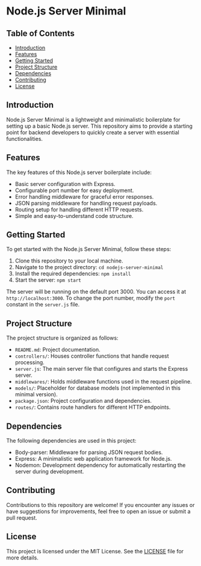 # Node.js Server Minimal

## Table of Contents

- [Introduction](#introduction)
- [Features](#features)
- [Getting Started](#getting-started)
- [Project Structure](#project-structure)
- [Dependencies](#dependencies)
- [Contributing](#contributing)
- [License](#license)

## Introduction

Node.js Server Minimal is a lightweight and minimalistic boilerplate for setting up a basic Node.js server. This repository aims to provide a starting point for backend developers to quickly create a server with essential functionalities.

## Features

The key features of this Node.js server boilerplate include:

- Basic server configuration with Express.
- Configurable port number for easy deployment.
- Error handling middleware for graceful error responses.
- JSON parsing middleware for handling request payloads.
- Routing setup for handling different HTTP requests.
- Simple and easy-to-understand code structure.

## Getting Started

To get started with the Node.js Server Minimal, follow these steps:

1. Clone this repository to your local machine.
2. Navigate to the project directory: `cd nodejs-server-minimal`
3. Install the required dependencies: `npm install`
4. Start the server: `npm start`

The server will be running on the default port 3000. You can access it at `http://localhost:3000`. To change the port number, modify the `port` constant in the `server.js` file.

## Project Structure

The project structure is organized as follows:

- `README.md`: Project documentation.
- `controllers/`: Houses controller functions that handle request processing.
- `server.js`: The main server file that configures and starts the Express server.
- `middlewares/`: Holds middleware functions used in the request pipeline.
- `models/`: Placeholder for database models (not implemented in this minimal version).
- `package.json`: Project configuration and dependencies.
- `routes/`: Contains route handlers for different HTTP endpoints.

## Dependencies

The following dependencies are used in this project:

- Body-parser: Middleware for parsing JSON request bodies.
- Express: A minimalistic web application framework for Node.js.
- Nodemon: Development dependency for automatically restarting the server during development.

## Contributing

Contributions to this repository are welcome! If you encounter any issues or have suggestions for improvements, feel free to open an issue or submit a pull request.

## License

This project is licensed under the MIT License. See the [LICENSE](LICENSE) file for more details.
